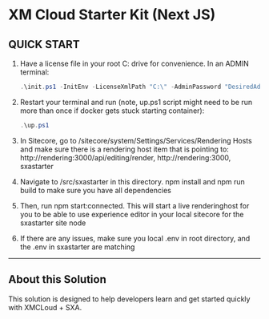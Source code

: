 # XM Cloud Starter Kit (Next JS)

## QUICK START

1. Have a license file in your root C: drive for convenience. In an ADMIN terminal:

    ```ps1
    .\init.ps1 -InitEnv -LicenseXmlPath "C:\" -AdminPassword "DesiredAdminPassword"
    ```

2. Restart your terminal and run (note, up.ps1 script might need to be run more than once if docker gets stuck starting container):

    ```ps1
    .\up.ps1
    ```

3. In Sitecore, go to /sitecore/system/Settings/Services/Rendering Hosts and make sure there is a rendering host item that is pointing to: http://rendering:3000/api/editing/render, http://rendering:3000, sxastarter

4. Navigate to /src/sxastarter in this directory. npm install and npm run build to make sure you have all dependencies

5. Then, run npm start:connected. This will start a live renderinghost for you to be able to use experience editor in your local sitecore for the sxastarter site node

6. If there are any issues, make sure you local .env in root directory, and the .env in sxastarter are matching

*** 

## About this Solution
This solution is designed to help developers learn and get started quickly
with XMCLoud + SXA.


